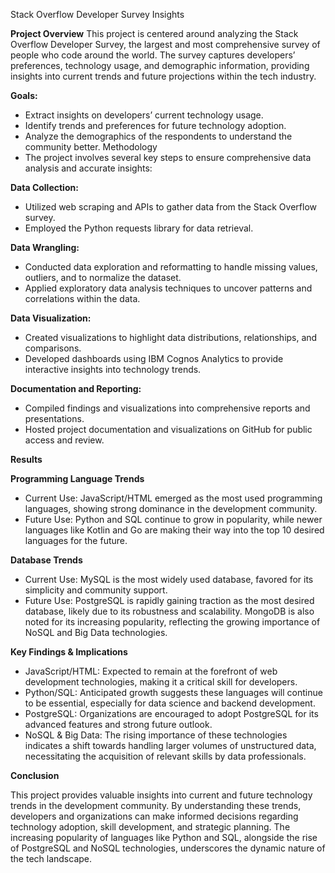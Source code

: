 Stack Overflow Developer Survey Insights

**Project Overview**
This project is centered around analyzing the Stack Overflow Developer Survey, the largest and most comprehensive survey of people who code around the world. The survey captures developers’ preferences, technology usage, and demographic information, providing insights into current trends and future projections within the tech industry.

**Goals:**
- Extract insights on developers’ current technology usage.
- Identify trends and preferences for future technology adoption.
- Analyze the demographics of the respondents to understand the community better.
Methodology
- The project involves several key steps to ensure comprehensive data analysis and accurate insights:

**Data Collection:**

- Utilized web scraping and APIs to gather data from the Stack Overflow survey.
- Employed the Python requests library for data retrieval.

**Data Wrangling:**

- Conducted data exploration and reformatting to handle missing values, outliers, and to normalize the dataset.
- Applied exploratory data analysis techniques to uncover patterns and correlations within the data.

**Data Visualization:**

- Created visualizations to highlight data distributions, relationships, and comparisons.
- Developed dashboards using IBM Cognos Analytics to provide interactive insights into technology trends.

**Documentation and Reporting:**

- Compiled findings and visualizations into comprehensive reports and presentations.
- Hosted project documentation and visualizations on GitHub for public access and review.

**Results**

**Programming Language Trends**

- Current Use: JavaScript/HTML emerged as the most used programming languages, showing strong dominance in the development community.
- Future Use: Python and SQL continue to grow in popularity, while newer languages like Kotlin and Go are making their way into the top 10 desired languages for the future.

**Database Trends**
- Current Use: MySQL is the most widely used database, favored for its simplicity and community support.
- Future Use: PostgreSQL is rapidly gaining traction as the most desired database, likely due to its robustness and scalability. MongoDB is also noted for its increasing popularity, reflecting the growing importance of NoSQL and Big Data technologies.

**Key Findings & Implications**
- JavaScript/HTML: Expected to remain at the forefront of web development technologies, making it a critical skill for developers.
- Python/SQL: Anticipated growth suggests these languages will continue to be essential, especially for data science and backend development.
- PostgreSQL: Organizations are encouraged to adopt PostgreSQL for its advanced features and strong future outlook.
- NoSQL & Big Data: The rising importance of these technologies indicates a shift towards handling larger volumes of unstructured data, necessitating the acquisition of relevant skills by data professionals.

**Conclusion**

This project provides valuable insights into current and future technology trends in the development community. By understanding these trends, developers and organizations can make informed decisions regarding technology adoption, skill development, and strategic planning. The increasing popularity of languages like Python and SQL, alongside the rise of PostgreSQL and NoSQL technologies, underscores the dynamic nature of the tech landscape.
